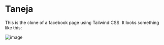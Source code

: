 # Taneja

This is the clone of a facebook page using Tailwind CSS. It looks something like this:

![image](https://github.com/user-attachments/assets/15ae385f-d7f9-4a49-8556-700f6f0022b6)
